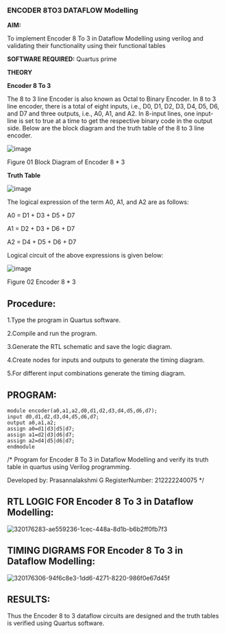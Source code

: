 ### ENCODER 8TO3 DATAFLOW Modelling

**AIM:**

To implement  Encoder 8 To 3 in Dataflow Modelling using verilog and validating their functionality using their functional tables

**SOFTWARE REQUIRED:** Quartus prime

**THEORY**

**Encoder 8 To 3**

The 8 to 3 line Encoder is also known as Octal to Binary Encoder. In 8 to 3 line encoder, there is a total of eight inputs, i.e., D0, D1, D2, D3, D4, D5, D6, and D7 and three outputs, i.e., A0, A1, and A2. In 8-input lines, one input-line is set to true at a time to get the respective binary code in the output side. Below are the block diagram and the truth table of the 8 to 3 line encoder.

![image](https://github.com/naavaneetha/ENCODER8TO3DATAFLOW/assets/154305477/0bc242c1-eb9e-4c47-afe5-30428470efc3)

Figure 01  Block Diagram of Encoder 8 * 3

**Truth Table**

![image](https://github.com/naavaneetha/ENCODER8TO3DATAFLOW/assets/154305477/35496b14-ae6e-4cd1-9abd-d6736b576575)

The logical expression of the term A0, A1, and A2 are as follows:

A0 = D1 + D3 + D5 + D7

A1 = D2 + D3 + D6 + D7

A2 = D4 + D5 + D6 + D7

Logical circuit of the above expressions is given below:

![image](https://github.com/naavaneetha/ENCODER8TO3DATAFLOW/assets/154305477/95acaee6-c873-4c75-89eb-ef09fb158053)

Figure 02  Encoder 8 * 3


## Procedure:
1.Type the program in Quartus software.

2.Compile and run the program.

3.Generate the RTL schematic and save the logic diagram.

4.Create nodes for inputs and outputs to generate the timing diagram.

5.For different input combinations generate the timing diagram.

## PROGRAM:
```
module encoder(a0,a1,a2,d0,d1,d2,d3,d4,d5,d6,d7);
input d0,d1,d2,d3,d4,d5,d6,d7;
output a0,a1,a2;
assign a0=d1|d3|d5|d7;
assign a1=d2|d3|d6|d7;
assign a2=d4|d5|d6|d7;
endmodule
```

/* Program for Encoder 8 To 3 in Dataflow Modelling and verify its truth table in quartus using Verilog programming. 

Developed by: Prasannalakshmi G
RegisterNumber: 212222240075
*/

## RTL LOGIC FOR Encoder 8 To 3 in Dataflow Modelling:
![320176283-ae559236-1cec-448a-8d1b-b6b2ff0fb7f3](https://github.com/Prasannalakshmiganesan/ENCODER8TO3DATAFLOW/assets/118610231/28a3e828-dd3b-4358-bf32-76f3d9a1c0e5)


## TIMING DIGRAMS FOR Encoder 8 To 3 in Dataflow Modelling:
![320176306-94f6c8e3-1dd6-4271-8220-986f0e67d45f](https://github.com/Prasannalakshmiganesan/ENCODER8TO3DATAFLOW/assets/118610231/09c36249-8520-4cdf-b5f2-d1ee54d87aa2)


## RESULTS:
Thus the Encoder 8 to 3 dataflow circuits are designed and the truth tables is verified using Quartus software.



